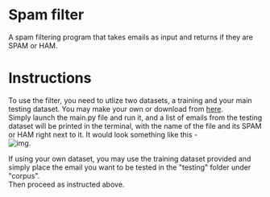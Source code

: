 # Spam filter 
A spam filtering program that takes emails as input and returns if they are SPAM or HAM.
# Instructions
To use the filter, you need to utlize two datasets, a training and your main testing dataset. You may make your own or download from [here](https://drive.google.com/drive/folders/1yQjkxb2bXWRcAtL8dHsu4GkNS_Wd9FyK?usp=sharing).  
Simply launch the main.py file and run it, and a list of emails from the testing dataset will be printed in the terminal, with the name of the file and its SPAM or HAM right next to it. It would look something like this -  
![img](https://github.com/ali207715/Spam-filter/blob/main/1.PNG?raw=true).  

If using your own dataset, you may use the training dataset provided and simply place the email you want to be tested in the "testing" folder under "corpus".  
Then proceed as instructed above.  




